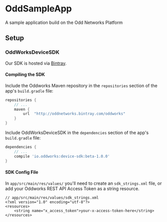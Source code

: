# OddSampleApp
A sample application build on the Odd Networks Platform

## Setup

### OddWorksDeviceSDK

Our SDK is hosted via [Bintray](https://bintray.com/oddnetworks/oddworks/device-sdk/view).

#### Compiling the SDK

Include the Oddworks Maven repository in the `repositories` section of the app's `build.gradle` file:

```groovy
repositories {
    // ...
    maven {
        url  "http://oddnetworks.bintray.com/oddworks"
    }
}
```

Include OddWorksDeviceSDK in the `dependencies` section of the app's `build.gradle` file:

```groovy
dependencies {
    // ...
    compile 'io.oddworks:device-sdk:beta-1.0.0'
}
```

#### SDK Config File

In `app/src/main/res/values/` you'll need to create an `sdk_strings.xml` file, or add your Oddworks REST API Access Token as a string resource.

    // app/src/main/res/values/sdk_strings.xml
    <?xml version="1.0" encoding="utf-8"?>
    <resources>
        <string name="x_access_token">your-x-access-token-here</string>
    </resources>
